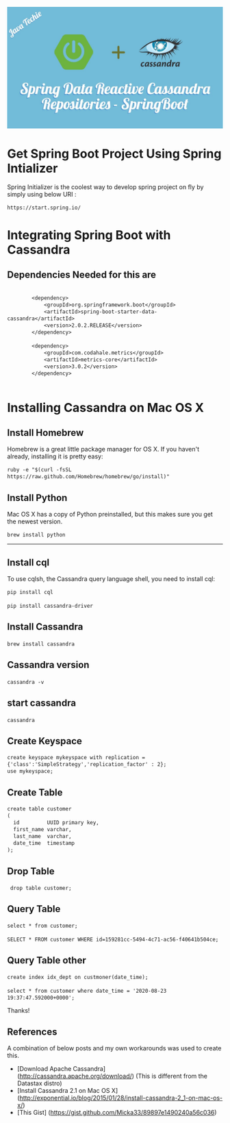 ![GitHub Logo](/images/spring_boot_cassandra.jpg)

Get Spring Boot Project Using Spring Intializer 
===============================================
Spring Initializer is the coolest way to develop spring project on fly by simply using below URI :

```
https://start.spring.io/
```

Integrating Spring Boot with Cassandra
======================================

Dependencies Needed for this are 
--------------------------------

```
        
        <dependency>
            <groupId>org.springframework.boot</groupId>
            <artifactId>spring-boot-starter-data-cassandra</artifactId>
            <version>2.0.2.RELEASE</version>
        </dependency>

        <dependency>
            <groupId>com.codahale.metrics</groupId>
            <artifactId>metrics-core</artifactId>
            <version>3.0.2</version>
        </dependency>
        
 ```       


Installing Cassandra on Mac OS X
================================


Install Homebrew 
----------------
Homebrew is a great little package manager for OS X. If you haven't already, installing it is pretty easy:
```
ruby -e "$(curl -fsSL https://raw.github.com/Homebrew/homebrew/go/install)"
```

Install Python
--------------
Mac OS X has a copy of Python preinstalled, but this makes sure you get the newest version.
```
brew install python
```

-----------
Install cql
-----------
To use cqlsh, the Cassandra query language shell, you need to install cql:
```
pip install cql

pip install cassandra-driver
```
Install Cassandra
-----------------
```brew install cassandra```

Cassandra version
-----------------
```cassandra -v```

start cassandra
---------------
```cassandra```

Create Keyspace
----------------
``` 
create keyspace mykeyspace with replication = {'class':'SimpleStrategy','replication_factor' : 2}; 
use mykeyspace;
```

Create Table
------------
```  
create table customer
(
  id         UUID primary key,
  first_name varchar,
  last_name  varchar,
  date_time  timestamp
); 
```

Drop Table
-----------

``` drop table customer;```

Query Table
-------------
``` 
select * from customer; 

SELECT * FROM customer WHERE id=159281cc-5494-4c71-ac56-f40641b504ce;

```

Query Table other 
-------------
```
create index idx_dept on custmoner(date_time);

select * from customer where date_time = '2020-08-23 19:37:47.592000+0000';
```


Thanks!

References 
-----------
A combination of below posts and my own workarounds was used to create this.
* [Download Apache Cassandra] (http://cassandra.apache.org/download/) (This is different from the Datastax distro)
* [Install Cassandra 2.1 on Mac OS X] (http://exponential.io/blog/2015/01/28/install-cassandra-2_1-on-mac-os-x/)
* [This Gist] (https://gist.github.com/Micka33/89897e1490240a56c036)

